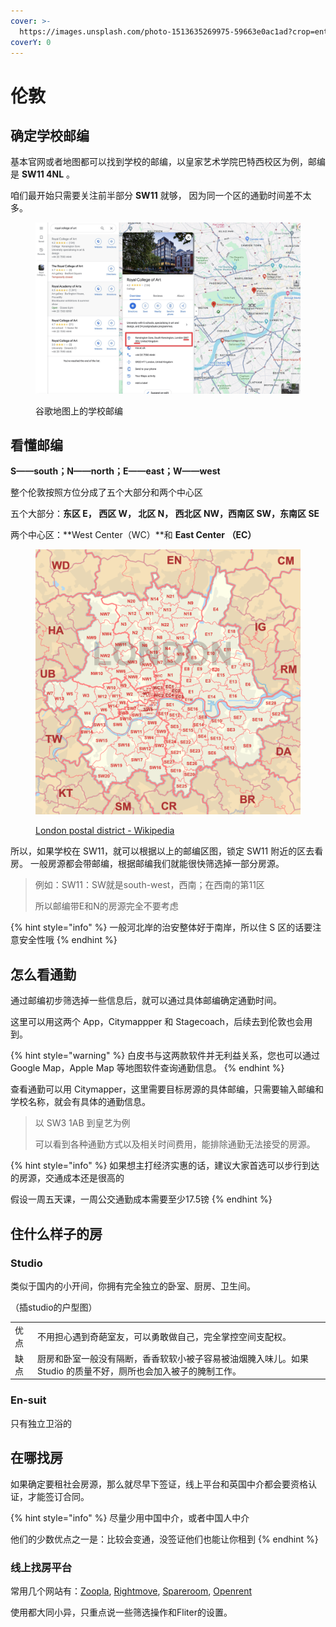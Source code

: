 ```yaml
---
cover: >-
  https://images.unsplash.com/photo-1513635269975-59663e0ac1ad?crop=entropy&cs=srgb&fm=jpg&ixid=M3wxOTcwMjR8MHwxfHNlYXJjaHwxfHxsb25kb258ZW58MHx8fHwxNzE0MDQ1MTIwfDA&ixlib=rb-4.0.3&q=85
coverY: 0
---
```


# 伦敦

## 确定学校邮编

基本官网或者地图都可以找到学校的邮编，以皇家艺术学院巴特西校区为例，邮编是 **SW11 4NL** 。

咱们最开始只需要关注前半部分 **SW11** 就够， 因为同一个区的通勤时间差不太多。

<figure><img src="../../.gitbook/assets/2024-04-25 at 20.56.17.jpg" alt=""><figcaption><p>谷歌地图上的学校邮编</p></figcaption></figure>

## 看懂邮编

**S——south；N——north；E——east；W——west**&#x20;

整个伦敦按照方位分成了五个大部分和两个中心区

&#x20;五个大部分：**东区 E， 西区 W， 北区 N，  西北区 NW，西南区 SW，东南区 SE**&#x20;

两个中心区：**West Center（WC）**和 **East Center （EC）**&#x20;

<figure><img src="../../.gitbook/assets/image.png" alt=""><figcaption><p><a href="https://en.wikipedia.org/wiki/London_postal_district">London postal district - Wikipedia</a></p></figcaption></figure>

所以，如果学校在 SW11，就可以根据以上的邮编区图，锁定 SW11 附近的区去看房。 一般房源都会带邮编，根据邮编我们就能很快筛选掉一部分房源。

> 例如：SW11：SW就是south-west，西南；在西南的第11区
>
> 所以邮编带E和N的房源完全不要考虑

{% hint style="info" %}
一般河北岸的治安整体好于南岸，所以住 S 区的话要注意安全性哦
{% endhint %}

## 怎么看通勤

通过邮编初步筛选掉一些信息后，就可以通过具体邮编确定通勤时间。

这里可以用这两个 App，Citymappper 和 Stagecoach，后续去到伦敦也会用到。

{% hint style="warning" %}
白皮书与这两款软件并无利益关系，您也可以通过 Google Map，Apple Map 等地图软件查询通勤信息。
{% endhint %}

查看通勤可以用 Citymapper，这里需要目标房源的具体邮编，只需要输入邮编和学校名称，就会有具体的通勤信息。

> 以 SW3 1AB 到皇艺为例
>
> 可以看到各种通勤方式以及相关时间费用，能排除通勤无法接受的房源。&#x20;

{% hint style="info" %}
如果想主打经济实惠的话，建议大家首选可以步行到达的房源，交通成本还是很高的

假设一周五天课，一周公交通勤成本需要至少17.5镑
{% endhint %}

## 住什么样子的房

### Studio

类似于国内的小开间，你拥有完全独立的卧室、厨房、卫生间。

（插studio的户型图）

|    |                                                             |
| -- | ----------------------------------------------------------- |
| 优点 | 不用担心遇到奇葩室友，可以勇敢做自己，完全掌控空间支配权。                               |
| 缺点 | 厨房和卧室一般没有隔断，香香软软小被子容易被油烟腌入味儿。如果 Studio 的质量不好，厕所也会加入被子的腌制工作。 |

### En-suit

只有独立卫浴的

## 在哪找房

如果确定要租社会房源，那么就尽早下签证，线上平台和英国中介都会要资格认证，才能签订合同。

{% hint style="info" %}
尽量少用中国中介，或者中国人中介

他们的少数优点之一是：比较会变通，没签证他们也能让你租到
{% endhint %}

### 线上找房平台

常用几个网站有：[Zoopla](https://www.zoopla.co.uk/to-rent/), [Rightmove](https://www.rightmove.co.uk/), [Spareroom](https://www.spareroom.co.uk/), [Openrent](https://www.openrent.co.uk/)

使用都大同小异，只重点说一些筛选操作和Fliter的设置。
